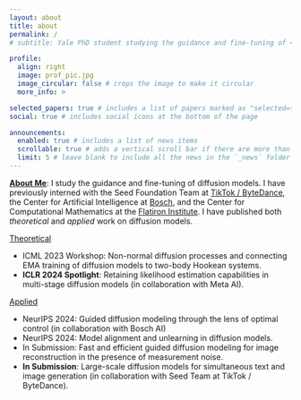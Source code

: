 ```yaml
---
layout: about
title: about
permalink: /
# subtitle: Yale PhD student studying the guidance and fine-tuning of <a href='#'>diffusion models</a>.

profile:
  align: right
  image: prof_pic.jpg
  image_circular: false # crops the image to make it circular
  more_info: >

selected_papers: true # includes a list of papers marked as "selected={true}"
social: true # includes social icons at the bottom of the page

announcements:
  enabled: true # includes a list of news items
  scrollable: true # adds a vertical scroll bar if there are more than 3 news items
  limit: 5 # leave blank to include all the news in the `_news` folder
---
```


<u><b>About Me</b></u>: I study the guidance and fine-tuning of diffusion models. I have previously interned with the Seed Foundation Team at <a href='https://team.doubao.com/en/topseed'>TikTok / ByteDance</a>, the Center for Artificial Intelligence at <a href='https://www.bosch-ai.com'>Bosch</a>, and the Center for Computational Mathematics at the <a href='https://www.simonsfoundation.org/flatiron/center-for-computational-mathematics/'>Flatiron Institute</a>. I have published both <i>theoretical</i> and <i>applied</i> work on diffusion models.

<u>Theoretical</u>
<ul>
<li>ICML 2023 Workshop: Non-normal diffusion processes and connecting EMA training of diffusion models to two-body Hookean systems.</li>
<li><b>ICLR 2024 Spotlight</b>: Retaining likelihood estimation capabilities in multi-stage diffusion models (in collaboration with Meta AI).</li>
</ul>

<u>Applied</u>
<ul>
<li>NeurIPS 2024: Guided diffusion modeling through the lens of optimal control (in collaboration with Bosch AI)
<li>NeurIPS 2024: Model alignment and unlearning in diffusion models.</li>
<li>In Submission: Fast and efficient guided diffusion modeling for image reconstruction in the presence of measurement noise.</li>
<li><b>In Submission</b>: Large-scale diffusion models for simultaneous text and image generation (in collaboration with Seed Team at TikTok / ByteDance).</li>
<!-- </ul> -->